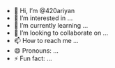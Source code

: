 - 👋 Hi, I’m @420ariyan
- 👀 I’m interested in ...
- 🌱 I’m currently learning ...
- 💞️ I’m looking to collaborate on ...
- 📫 How to reach me ...
- 😄 Pronouns: ...
- ⚡ Fun fact: ...

<!---
420ariyan/420ariyan is a ✨ special ✨ repository because its `README.md` (this file) appears on your GitHub profile.
You can click the Preview link to take a look at your changes.
--->
